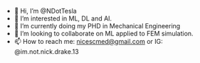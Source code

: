 - 👋 Hi, I’m @NDotTesla
- 👀 I’m interested in ML, DL and AI.
- 🌱 I’m currently doing my PHD in Mechanical Engineering
- 💞️ I’m looking to collaborate on ML applied to FEM simulation.
- 📫 How to reach me: nicescmed@gmail.com or IG: @im.not.nick.drake.13

<!---
NDotTesla/NDotTesla is a ✨ special ✨ repository because its `README.md` (this file) appears on your GitHub profile.
You can click the Preview link to take a look at your changes.
--->
